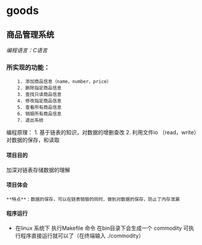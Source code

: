 # goods
## 商品管理系统

*编程语言：C语言*
### 所实现的功能：
		1. 添加商品信息（name，number，price）
		2. 删除指定商品信息
		3. 查找只读商品信息
		4. 修改指定商品信息
		5. 查看所有商品信息
		6. 销毁所有商品信息
		7. 退出系统
编程原理：
	1. 基于链表的知识，对数据的增删查改
	2. 利用文件io （read，write）对数据的保存，和读取
#### 项目目的
加深对链表存储数据的理解

#### 项目体会
	**特点**：数据的保存，可以在链表销毁的同时，做到对数据的保存，防止了内存泄漏 

#### 程序运行
- 在linux 系统下 执行Makefile 命令 在bin目录下会生成一个 commodity 可执行程序直接运行就可以了（在终端输入 ./commodity）